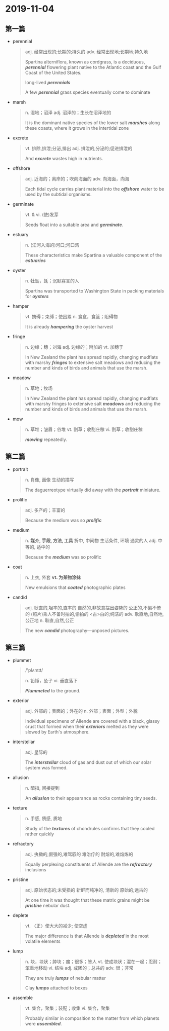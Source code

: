 # 2019-11-04

## 第一篇

* perennial

  > adj. 经常出现的;长期的;持久的
  > adv. 经常出现地;长期地;持久地
  >
  > Spartina alterniflora, known as cordgrass, is a deciduous, ***perennial*** flowering plant native to the Atlantic coast and the Gulf Coast of the United States.
  >
  > long-lived ***perennials***
  >
  > A few ***perennial*** grass species eventually come to dominate

* marsh

  > n. 湿地；沼泽
  > adj. 沼泽的；生长在沼泽地的
  >
  > It is the dominant native species of the lower salt ***marshes*** along these coasts, where it grows in the intertidal zone 

* excrete

  > vt. 排除,排泄;分泌,排出
  > adj. 排泄的,分泌的;促进排泄的
  >
  > And ***excrete*** wastes high in nutrients. 

* offshore

  > adj. 近海的；离岸的；吹向海面的
  > adv. 向海面，向海
  >
  > Each tidal cycle carries plant material into the ***offshore*** water to be used by the subtidal organisms.

* germinate

  > vt. & vi. (使)发芽
  >
  > Seeds float into a suitable area and ***germinate***.

* estuary

  > n. (江河入海的)河口;河口湾
  >
  > These characteristics make Spartina a valuable component of the ***estuaries***

* oyster

  > n. 牡蛎，蚝；沉默寡言的人
  >
  > Spartina was transported to Washington State in packing materials for ***oysters***

* hamper

  > vt. 妨碍；束缚；使困累
  > n. 食盒，食篮；阻碍物
  >
  > It is already ***hampering*** the oyster harvest

* fringe

  > n. 边缘；穗；刘海
  > adj. 边缘的；附加的
  > vt. 加穗于
  >
  > In New Zealand the plant has spread rapidly, changing mudflats with marshy ***fringes*** to extensive salt meadows and reducing the number and kinds of birds and animals that use the marsh.

* meadow

  > n. 草地；牧场
  >
  > In New Zealand the plant has spread rapidly, changing mudflats with marshy fringes to extensive salt ***meadows*** and reducing the number and kinds of birds and animals that use the marsh.

* mow

  > n. 草堆；皱眉；谷堆
  > vt. 割草；收割庄稼
  > vi. 割草；收割庄稼
  >
  > ***mowing*** repeatedly.

## 第二篇

* portrait 

  > n. 肖像, 画像
  > 生动的描写
  >
  > The daguerreotype virtually did away with the ***portrait*** miniature.

* prolific

  > adj. 多产的；丰富的
  >
  > Because the medium was so ***prolific***

* medium

  > n. **媒介, 手段, 方法, 工具**
  > 折中, 中间物
  > 生活条件, 环境
  > 通灵的人
  > adj. 中等的, 适中的
  >
  > Because the ***medium*** was so prolific

* coat

  > n. 上衣, 外套
  > **vt. 为某物涂抹**
  >
  > New emulsions that ***coated*** photographic plates

* candid

  > adj. 耿直的,坦率的,直率的
  > 自然的,非故意摆出姿势的
  > 公正的,不偏不倚的
  > (照片)乘人不备时拍的,偷拍的
  > <古>白的;纯洁的
  > adv. 耿直地,自然地,公正地
  > n. 耿直,自然,公正
  >
  > The new ***candid*** photography—unposed pictures.

## 第三篇

* plummet

  > /'plʌmɪt/
  >
  > n. 铅锤，坠子
  > vi. 垂直落下
  >
  > ***Plummeted*** to the ground.

* exterior

  > adj. 外部的；表面的；外在的
  > n. 外部；表面；外型；外貌
  >
  > Individual specimens of Allende are covered with a black, glassy crust that formed when their ***exteriors*** melted as they were slowed by Earth's atmosphere.

* interstellar 

  > adj. 星际的
  >
  > The ***interstellar*** cloud of gas and dust out of which our solar system was formed.

* allusion 

  > n. 暗指, 间接提到
  >
  > An ***allusion*** to their appearance as rocks containing tiny seeds.

* texture

  > n. 手感, 质感, 质地
  >
  > Study of the ***textures*** of chondrules confirms that they cooled rather quickly

* refractory 

  > adj. 执拗的,倔强的,难驾驭的
  > 难治疗的
  > 耐熔的,难熔炼的
  >
  > Equally perplexing constituents of Allende are the ***refractory*** inclusions

* pristine 

  > adj. 原始状态的;未受损的
  > 新鲜而纯净的, 清新的
  > 原始的;远古的
  >
  > At one time it was thought that these matrix grains might be ***pristine*** nebular dust.

* deplete

  > vt. 〈正〉使大大的减少; 使空虚
  >
  > The major difference is that Allende is ***depleted*** in the most volatile elements

* lump

  > n. 块，块状；肿块；瘤；很多；笨人
  > vt. 使成块状；混在一起；忍耐；笨重地移动
  > vi. 结块
  > adj. 成团的；总共的
  > adv. 很；非常
  >
  > They are truly ***lumps*** of nebular matter
  >
  > Clay ***lumps*** attached to boxes

* assemble

  > vt. 集合，聚集；装配；收集
  > vi. 集合，聚集
  >
  > Probably similar in composition to the matter from which planets were ***assembled***.



 